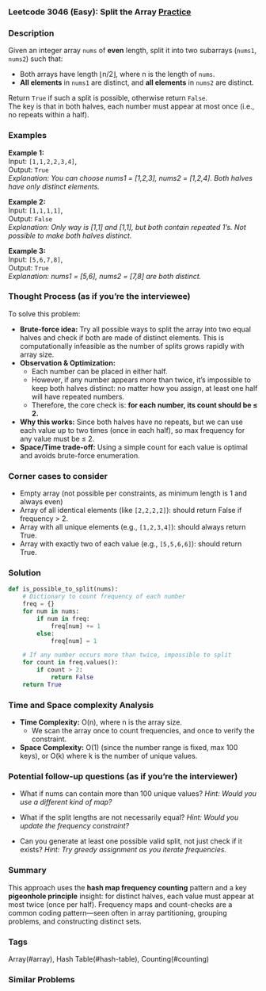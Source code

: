 ### Leetcode 3046 (Easy): Split the Array [Practice](https://leetcode.com/problems/split-the-array)

### Description  
Given an integer array `nums` of **even** length, split it into two subarrays (`nums1`, `nums2`) such that:
- Both arrays have length ⌊n/2⌋, where n is the length of `nums`.
- **All elements** in `nums1` are distinct, and **all elements** in `nums2` are distinct.
  
Return `True` if such a split is possible, otherwise return `False`.  
The key is that in both halves, each number must appear at most once (i.e., no repeats within a half).

### Examples  

**Example 1:**  
Input: `[1,1,2,2,3,4]`,  
Output: `True`  
*Explanation: You can choose nums1 = [1,2,3], nums2 = [1,2,4]. Both halves have only distinct elements.*

**Example 2:**  
Input: `[1,1,1,1]`,  
Output: `False`  
*Explanation: Only way is [1,1] and [1,1], but both contain repeated 1’s. Not possible to make both halves distinct.*

**Example 3:**  
Input: `[5,6,7,8]`,  
Output: `True`  
*Explanation: nums1 = [5,6], nums2 = [7,8] are both distinct.*

### Thought Process (as if you’re the interviewee)  
To solve this problem:

- **Brute-force idea:** Try all possible ways to split the array into two equal halves and check if both are made of distinct elements. This is computationally infeasible as the number of splits grows rapidly with array size.
- **Observation & Optimization:** 
    - Each number can be placed in either half.
    - However, if any number appears more than twice, it’s impossible to keep both halves distinct: no matter how you assign, at least one half will have repeated numbers.
    - Therefore, the core check is: **for each number, its count should be ≤ 2.**
- **Why this works:** Since both halves have no repeats, but we can use each value up to two times (once in each half), so max frequency for any value must be ≤ 2.
- **Space/Time trade-off:** Using a simple count for each value is optimal and avoids brute-force enumeration.

### Corner cases to consider  
- Empty array (not possible per constraints, as minimum length is 1 and always even)
- Array of all identical elements (like `[2,2,2,2]`): should return False if frequency > 2.
- Array with all unique elements (e.g., `[1,2,3,4]`): should always return True.
- Array with exactly two of each value (e.g., `[5,5,6,6]`): should return True.

### Solution

```python
def is_possible_to_split(nums):
    # Dictionary to count frequency of each number
    freq = {}
    for num in nums:
        if num in freq:
            freq[num] += 1
        else:
            freq[num] = 1

    # If any number occurs more than twice, impossible to split
    for count in freq.values():
        if count > 2:
            return False
    return True
```

### Time and Space complexity Analysis  

- **Time Complexity:** O(n), where n is the array size.
    - We scan the array once to count frequencies, and once to verify the constraint.
- **Space Complexity:** O(1) (since the number range is fixed, max 100 keys), or O(k) where k is the number of unique values.

### Potential follow-up questions (as if you’re the interviewer)  

- What if nums can contain more than 100 unique values?
  *Hint: Would you use a different kind of map?*

- What if the split lengths are not necessarily equal?
  *Hint: Would you update the frequency constraint?*

- Can you generate at least one possible valid split, not just check if it exists?
  *Hint: Try greedy assignment as you iterate frequencies.*

### Summary
This approach uses the **hash map frequency counting** pattern and a key **pigeonhole principle** insight: for distinct halves, each value must appear at most twice (once per half). Frequency maps and count-checks are a common coding pattern—seen often in array partitioning, grouping problems, and constructing distinct sets.

### Tags
Array(#array), Hash Table(#hash-table), Counting(#counting)

### Similar Problems
